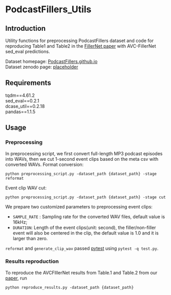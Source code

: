 # PodcastFillers_Utils

## Introduction
Utility functions for preprocessing PodcastFillers dataset and code for reproducing Table1 and Table2 in the [FillerNet paper](https://arxiv.org/abs/2203.15135) with AVC-FillerNet sed_eval predictions. 

Dataset homepage: [PodcastFillers.github.io](PodcastFillers.github.io)\
Dataset zenodo page: [placeholder](zenodo.com)

## Requirements
tqdm==4.61.2\
sed_eval==0.2.1\
dcase_util==0.2.18\
pandas==1.1.5

## Usage

### Preprocessing
In preprocessing script, we first convert full-length MP3 podcast episodes into WAVs, then we cut 1-second event clips based on the meta csv with converted WAVs. Format conversion:
```
python preprocessing_script.py -dataset_path {dataset_path} -stage reformat
```

Event clip WAV cut:
```
python preprocessing_script.py -dataset_path {dataset_path} -stage cut
```

We prepare two customized parameters to preprocessing event clips:
- `SAMPLE_RATE` : Sampling rate for the converted WAV files, default value is 16kHz;
- `DURATION`: Length of the event clips(unit: second), the filler/non-filler event will also be centered in the clip, the default value is 1.0 and it is larger than zero. 

`reformat` and `generate_clip_wav` passed [pytest](https://docs.pytest.org/en/7.1.x/index.html) using `pytest -q test.py`.

### Results reproduction
To reproduce the AVCFIllerNet results from Table.1 and Table.2 from our [paper](https://arxiv.org/abs/2203.15135), run
```
python reproduce_results.py -dataset_path {dataset_path}
```
